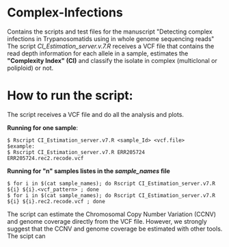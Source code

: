 # Complex-Infections
Contains the scripts and test files for the manuscript "Detecting complex infections in Trypanosomatids using in whole genome sequencing reads"
The script *CI_Estimation_server.v.7.R* receives a VCF file that contains the read depth information for each allele in a sample, estimates the **"Complexity Index" (CI)** and classify the isolate in complex (multiclonal or poliploid) or not.


# How to run the script:
The script receives a VCF file and do all the analysis and plots.

**Running for one sample**:
```
$ Rscript CI_Estimation_server.v7.R <sample_Id> <vcf.file>
$example:
$ Rscript CI_Estimation_server.v7.R ERR205724 ERR205724.rec2.recode.vcf
```

**Running for "n" samples listes in the ***sample_names*** file**
```
$ for i in $(cat sample_names); do Rscript CI_Estimation_server.v7.R ${i} ${i}.<vcf_pattern> ; done
$ for i in $(cat sample_names); do Rscript CI_Estimation_server.v7.R ${i} ${i}.rec2.recode.vcf ; done
```

The script can estimate the Chromosomal Copy Number Variation (CCNV) and genome coverage directly from the VCF file. However, we strongly suggest that the CCNV and genome coverage be estimated with other tools. The scipt can






